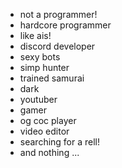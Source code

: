 - not a programmer!
- hardcore programmer
- like ais!
- discord developer
- sexy bots
- simp hunter
- trained samurai
- dark
- youtuber
- gamer
- og coc player
- video editor
- searching for a rell!
- and nothing
...
<!---
Pastlecry/Pastlecry is a ✨ special ✨ repository because its `README.md` (this file) appears on your GitHub profile.
You can click the Preview link to take a look at your changes.
--->

